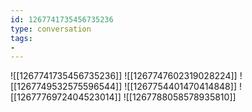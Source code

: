 ```yaml
---
id: 1267741735456735236
type: conversation
tags:
- 
---
```

![[1267741735456735236]]
![[1267747602319028224]]
![[1267749532575596544]]
![[1267754401470414848]]
![[1267776972404523014]]
![[1267788058578935810]]

